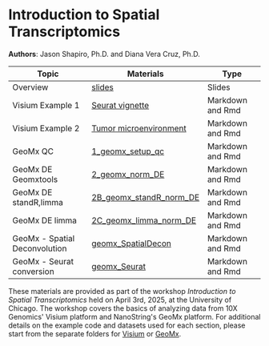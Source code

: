 # Introduction to Spatial Transcriptomics

**Authors**: Jason Shapiro, Ph.D. and Diana Vera Cruz, Ph.D.


|Topic |Materials |Type |
|------|-----|------|
|Overview|[slides](https://uchicago.box.com/s/al70n7ccu1ccfw3k6p5zahgcy1dh5h3m)|Slides|
|Visium Example 1|[Seurat vignette](https://github.com/CRI-Biocore/Spatial-Transcriptomics-Workshop-2025/blob/main/Visium/scripts/Visium_Seuratv5.md)|Markdown and Rmd |
|Visium Example 2|[Tumor microenvironment](https://github.com/CRI-Biocore/Spatial-Transcriptomics-Workshop-2025/blob/main/Visium/scripts/TME_Seuratv5.md)|Markdown and Rmd |
|GeoMx QC|[1_geomx_setup_qc](GeoMx/codes/1_geomx_setup_qc.md)|Markdown and Rmd |
|GeoMx DE Geomxtools|[2_geomx_norm_DE](GeoMx/codes/2_geomx_norm_DE.md)|Markdown and Rmd |
|GeoMx DE standR,limma|[2B_geomx_standR_norm_DE](GeoMx/codes/2B_geomx_standR_norm_DE.md)|Markdown and Rmd |
|GeoMx DE limma|[2C_geomx_limma_norm_DE](codes/2C_geomx_limma_norm_DE.md)| Markdown and Rmd|
|GeoMx - Spatial Deconvolution|[geomx_SpatialDecon](GeoMx/codes/geomx_SpatialDecon.md)|Markdown and Rmd |
|GeoMx - Seurat conversion|[geomx_Seurat](GeoMx/codes/geomx_Seurat.md)|Markdown and Rmd |


These materials are provided as part of the workshop *Introduction to Spatial Transcriptomics* held on April 3rd, 2025, at the University of Chicago. The workshop
covers the basics of analyzing data from 10X Genomics' Visium platform and NanoString's GeoMx platform. For additional details on the example code and datasets used for
each section, please start from the separate folders for [Visium](https://github.com/CRI-Biocore/Spatial-Transcriptomics-Workshop-2025/tree/main/Visium) or [GeoMx](https://github.com/CRI-Biocore/Spatial-Transcriptomics-Workshop-2025/tree/main/GeoMX).



